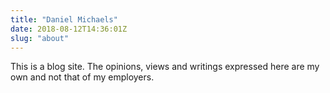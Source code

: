 ```yaml
---
title: "Daniel Michaels"
date: 2018-08-12T14:36:01Z
slug: "about"
---
```


This is a blog site. The opinions, views and writings expressed here are my own 
and not that of my employers. 

